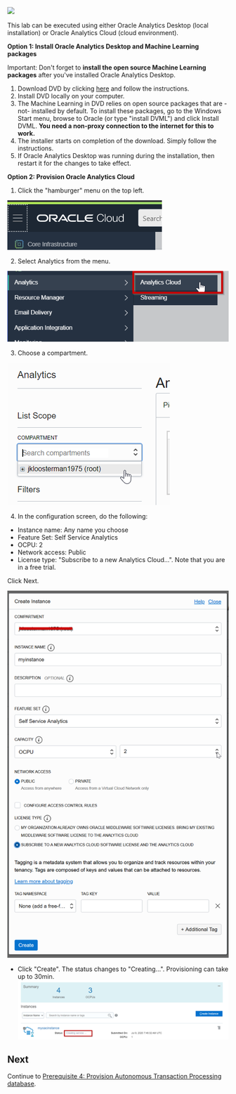 ![](../commonimages/workshop_logo.png)

This lab can be executed using either Oracle Analytics Desktop (local installation) or Oracle Analytics Cloud (cloud environment). 

**Option 1: Install Oracle Analytics Desktop and Machine Learning packages**

Important: Don't forget to **install the open source Machine Learning packages** after you've installed Oracle Analytics Desktop.

1. Download DVD by clicking [here](https://www.oracle.com/middleware/technologies/oracle-data-visualization-desktop.html#) and follow the instructions. 
2. Install DVD locally on your computer. 
3. The Machine Learning in DVD relies on open source packages that are -not- installed by default. To install these packages, go to the Windows Start menu, browse to Oracle (or type "install DVML") and click Install DVML. **You need a non-proxy connection to the internet for this to work.**
4. The installer starts on completion of the download. Simply follow the instructions.
5. If Oracle Analytics Desktop was running during the installation, then restart it for the changes to take effect.


**Option 2: Provision Oracle Analytics Cloud**

1. Click the "hamburger" menu on the top left.

![](./images/oac1.png)

2. Select Analytics from the menu.

![](./images/oac2.png)

3. Choose a compartment.

![](./images/oac3.png)

4. In the configuration screen, do the following:
- Instance name: Any name you choose
- Feature Set: Self Service Analytics
- OCPU: 2
- Network access: Public
- License type: "Subscribe to a new Analytics Cloud...". Note that you are in a free trial.

Click Next.
  
![](./images/oac5.png)

- Click "Create". The status changes to "Creating...". Provisioning can take up to 30min.
![](./images/oac6.png)


## Next

Continue to [Prerequisite 4: Provision Autonomous Transaction Processing database](../prereq4/lab.md).
